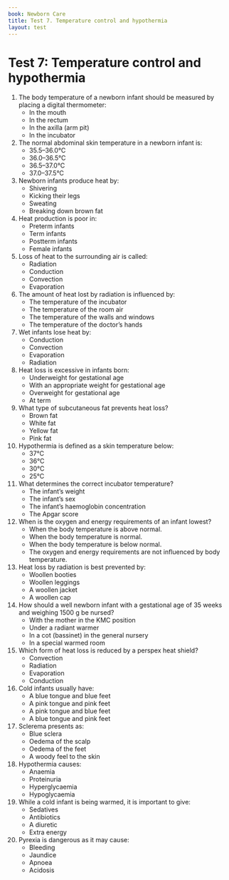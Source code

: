 ```yaml
---
book: Newborn Care
title: Test 7. Temperature control and hypothermia
layout: test
---
```


# Test 7: Temperature control and hypothermia

1.	The body temperature of a newborn infant should be measured by placing a digital thermometer:
	-	In the mouth
	-	In the rectum
	+	In the axilla (arm pit)
	-	In the incubator
2.	The normal abdominal skin temperature in a newborn infant is:
	-	35.5–36.0°C
	+	36.0–36.5°C
	-	36.5–37.0°C
	-	37.0–37.5°C
3.	Newborn infants produce heat by:
	-	Shivering
	-	Kicking their legs
	-	Sweating
	+	Breaking down brown fat
4.	Heat production is poor in:
	+	Preterm infants
	-	Term infants
	-	Postterm infants
	-	Female infants
5.	Loss of heat to the surrounding air is called:
	-	Radiation
	-	Conduction
	+	Convection
	-	Evaporation
6.	The amount of heat lost by radiation is influenced by:
	-	The temperature of the incubator
	-	The temperature of the room air
	+	The temperature of the walls and windows
	-	The temperature of the doctor’s hands
7.	Wet infants lose heat by:
	-	Conduction
	-	Convection
	+	Evaporation
	-	Radiation
8.	Heat loss is excessive in infants born:
	+	Underweight for gestational age
	-	With an appropriate weight for gestational age
	-	Overweight for gestational age
	-	At term
9.	What type of subcutaneous fat prevents heat loss?
	-	Brown fat
	+	White fat
	-	Yellow fat
	-	Pink fat
10.	Hypothermia is defined as a skin temperature below:
	-	37°C
	+	36°C
	-	30°C
	-	25°C
11.	What determines the correct incubator temperature?
	+	The infant’s weight
	-	The infant’s sex
	-	The infant’s haemoglobin concentration
	-	The Apgar score
12.	When is the oxygen and energy requirements of an infant lowest?
	-	When the body temperature is above normal.
	+	When the body temperature is normal.
	-	When the body temperature is below normal.
	-	The oxygen and energy requirements are not influenced by body temperature.
13.	Heat loss by radiation is best prevented by:
	-	Woollen booties
	-	Woollen leggings
	-	A woollen jacket
	+	A woollen cap
14.	How should a well newborn infant with a gestational age of 35 weeks and weighing 1500 g be nursed?
	+	With the mother in the KMC position
	-	Under a radiant warmer
	-	In a cot (bassinet) in the general nursery
	-	In a special warmed room
15.	Which form of heat loss is reduced by a perspex heat shield? 
	-	Convection
	+	Radiation
	-	Evaporation
	-	Conduction
16.	Cold infants usually have:
	-	A blue tongue and blue feet
	-	A pink tongue and pink feet
	+	A pink tongue and blue feet
	-	A blue tongue and pink feet
17.	Sclerema presents as:
	-	Blue sclera
	-	Oedema of the scalp
	-	Oedema of the feet
	+	A woody feel to the skin
18.	Hypothermia causes:
	-	Anaemia
	-	Proteinuria
	-	Hyperglycaemia
	+	Hypoglycaemia
19.	While a cold infant is being warmed, it is important to give:
	-	Sedatives
	-	Antibiotics
	-	A diuretic
	+	Extra energy
20.	Pyrexia is dangerous as it may cause:
	-	Bleeding
	-	Jaundice
	+	Apnoea
	-	Acidosis
